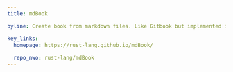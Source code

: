 ```yaml
---
title: mdBook

byline: Create book from markdown files. Like Gitbook but implemented in Rust

key_links:
  homepage: https://rust-lang.github.io/mdBook/
  
  repo_nwo: rust-lang/mdBook
---
```

